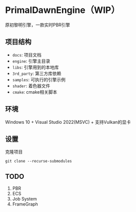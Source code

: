 # PrimalDawnEngine（WIP）

原初黎明引擎，一款实时PBR引擎

## 项目结构

- `docs`: 项目文档
- `engine`: 引擎主目录
- `libs`: 引擎用到的本地库
- `3rd_party`: 第三方库依赖
- `samples`: 可执行的引擎示例
- `shader`: 着色器文件
- `cmake`: cmake相关脚本

## 环境

Windows 10 + Visual Studio 2022(MSVC) + 支持Vulkan的显卡

## 设置

克隆项目

```git
git clone --recurse-submodules
```

## TODO

1. PBR
2. ECS
3. Job System
4. FrameGraph
